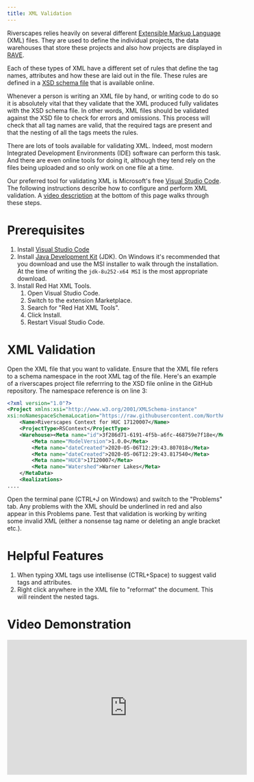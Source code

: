 ```yaml
---
title: XML Validation
---
```


Riverscapes relies heavily on several different [Extensible Markup Language](https://en.wikipedia.org/wiki/XML) (XML) files. They are used to define the individual projects, the data warehouses that store these projects and also how projects are displayed in [RAVE](http://rave.riverscapes.xyz/).

Each of these types of XML have a different set of rules that define the tag names, attributes and how these are laid out in the file. These rules are defined in a [XSD schema file](https://en.wikipedia.org/wiki/XML_schema) that is available online.

Whenever a person is writing an XML file by hand, or writing code to do so it is absolutely vital that they validate that the XML produced fully validates with the XSD schema file. In other words, XML files should be validated against the XSD file to check for errors and omissions. This process will check that all tag names are valid, that the required tags are present and that the nesting of all the tags meets the rules.

There are lots of tools available for validating XML. Indeed, most modern Integrated Development Environments (IDE) software can perform this task. And there are even online tools for doing it, although they tend rely on the files being uploaded and so only work on one file at a time.

Our preferred tool for validating XML is Microsoft's free [Visual Studio Code](https://code.visualstudio.com/). The following instructions describe how to configure and perform XML validation. A [video description](#video-demonstration) at the bottom of this page walks through these steps.

# Prerequisites

1. Install [Visual Studio Code](https://code.visualstudio.com/)
1. Install [Java Development Kit](https://developers.redhat.com/products/openjdk/download?sc_cid=701f2000000RWTnAAO) (JDK). On Windows it's recommended that you download and use the MSI installer to walk through the installation. At the time of writing the `jdk-8u252-x64 MSI` is the most appropriate download.
1. Install Red Hat XML Tools.
    1. Open Visual Studio Code.
    1. Switch to the extension Marketplace.
    1. Search for "Red Hat XML Tools".
    1. Click Install.
    1. Restart Visual Studio Code.

# XML Validation

Open the XML file that you want to validate. Ensure that the XML file refers to a schema namespace in the root XML tag of the file. Here's an example of a riverscapes project file referrring to the XSD file online in the GitHub repository. The namespace reference is on line 3:

```xml
<?xml version="1.0"?>
<Project xmlns:xsi="http://www.w3.org/2001/XMLSchema-instance"
xsi:noNamespaceSchemaLocation="https://raw.githubusercontent.com/NorthArrowResearch/riverscapes-programs/master/Projects/BRAT/XSD/V1/Project.xsd">
	<Name>Riverscapes Context for HUC 17120007</Name>
	<ProjectType>RSContext</ProjectType>
	<Warehouse><Meta name="id">3f286d71-6191-4f5b-a6fc-468759e7f18e</Meta><Meta name="user">eeb79d24-68b5-405a-be55-8e23fdf929dc</Meta><Meta name="program">Anabranch</Meta></Warehouse><MetaData>
		<Meta name="ModelVersion">1.0.0</Meta>
		<Meta name="dateCreated">2020-05-06T12:29:43.807018</Meta>
		<Meta name="dateCreated">2020-05-06T12:29:43.817540</Meta>
		<Meta name="HUC8">17120007</Meta>
		<Meta name="Watershed">Warner Lakes</Meta>
	</MetaData>
	<Realizations>
....
```

Open the terminal pane (CTRL+J on Windows) and switch to the "Problems" tab. Any problems with the XML should be underlined in red and also appear in this Problems pane. Test that validation is working by writing some invalid XML (either a nonsense tag name or deleting an angle bracket etc.).

# Helpful Features

1. When typing XML tags use intellisense (CTRL+Space) to suggest valid tags and attributes.
1. Right click anywhere in the XML file to "reformat" the document. This will reindent the nested tags.

# Video Demonstration

<div class="responsive-embed">
<iframe width="560" height="315" src="https://www.youtube.com/embed/HMw2ki-bauQ" frameborder="0" allow="accelerometer; autoplay; encrypted-media; gyroscope; picture-in-picture" allowfullscreen></iframe>
</div>